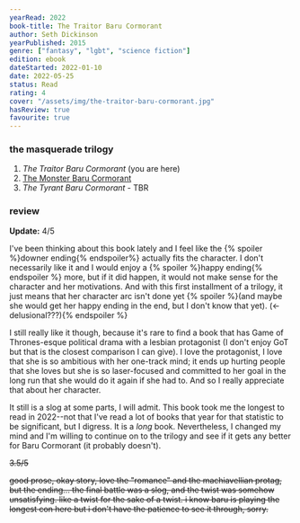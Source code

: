 ```yaml
---
yearRead: 2022
book-title: The Traitor Baru Cormorant
author: Seth Dickinson
yearPublished: 2015
genre: ["fantasy", "lgbt", "science fiction"]
edition: ebook
dateStarted: 2022-01-10
date: 2022-05-25
status: Read
rating: 4
cover: "/assets/img/the-traitor-baru-cormorant.jpg"
hasReview: true
favourite: true
---
```


### the masquerade trilogy

1. *The Traitor Baru Cormorant* (you are here)
2. [The Monster Baru Cormorant](/logs/books/the-monster-baru-cormorant)
3. *The Tyrant Baru Cormorant* - TBR

### review

**Update:** 4/5

I've been thinking about this book lately and I feel like the {% spoiler %}downer ending{% endspoiler%} actually fits the character. I don't necessarily like it and I would enjoy a {% spoiler %}happy ending{% endspoiler %} more, but if it did happen, it would not make sense for the  character and her motivations. And with this first installment of a  trilogy, it just means that her character arc isn't done yet {% spoiler %}(and maybe she would get her happy ending in the end, but I don't know that yet). (<- delusional???){% endspoiler %}

I still really like it though, because it's rare to find a book that has  Game of Thrones-esque political drama with a lesbian protagonist (I  don't enjoy GoT but that is the closest comparison I can give). I love  the protagonist, I love that she is so ambitious with her one-track  mind; it ends up hurting people that she loves but she is so  laser-focused and committed to her goal in the long run that she would  do it again if she had to. And so I really appreciate that about her  character.

It still is a slog at some parts, I will admit. This  book took me the longest to read in 2022--not that I've read a lot of  books that year for that statistic to be significant, but I digress. It  is a *long* book. Nevertheless, I changed my mind and I'm willing  to continue on to the trilogy and see if it gets any better for Baru  Cormorant (it probably doesn't).

~~3.5/5~~

~~good  prose, okay story, love the "romance" and the machiavellian protag, but  the ending... the final battle was a slog, and the twist was somehow  unsatisfying. like a twist for the sake of a twist. i know baru is  playing the longest con here but i don't have the patience to see it  through, sorry.~~